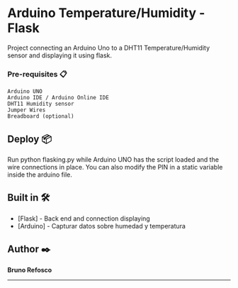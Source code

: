 # Arduino Temperature/Humidity - Flask
Project connecting an Arduino Uno to a DHT11 Temperature/Humidity sensor and displaying it using flask. 

### Pre-requisites 📋

```
Arduino UNO
Arduino IDE / Arduino Online IDE
DHT11 Humidity sensor
Jumper Wires
Breadboard (optional)
```


## Deploy 📦

Run python flasking.py while Arduino UNO has the script loaded and the wire connections in place. You can also modify the PIN in a static variable inside the arduino file.  

## Built in  🛠️


* [Flask] - Back end and connection displaying 
* [Arduino] - Capturar datos sobre humedad y temperatura


## Author ✒️

**Bruno Refosco** 

---
